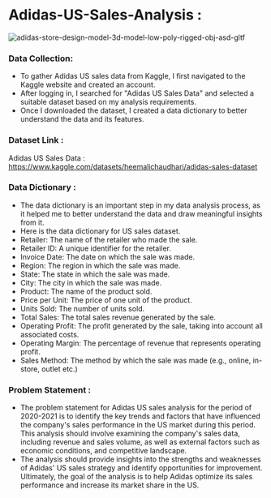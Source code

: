 # Adidas-US-Sales-Analysis :
![adidas-store-design-model-3d-model-low-poly-rigged-obj-asd-gltf](https://user-images.githubusercontent.com/98810351/235490784-6532023e-4236-4a23-8f52-66c51661bead.jpg)

### Data Collection:
- To gather Adidas US sales data from Kaggle, I first navigated to the Kaggle website and created an account. 
- After logging in, I searched for "Adidas US Sales Data" and selected a suitable dataset based on my analysis requirements. 
- Once I downloaded the dataset, I created a data dictionary to better understand the data and its features.

### Dataset Link :
Adidas US Sales Data : https://www.kaggle.com/datasets/heemalichaudhari/adidas-sales-dataset
### Data Dictionary :
- The data dictionary is an important step in my data analysis process, as it helped me to better understand the data and draw meaningful insights from it.
- Here is the data dictionary for US sales dataset.
- Retailer: The name of the retailer who made the sale.
- Retailer ID: A unique identifier for the retailer.
- Invoice Date: The date on which the sale was made.
- Region: The region in which the sale was made.
- State: The state in which the sale was made.
- City: The city in which the sale was made.
- Product: The name of the product sold.
- Price per Unit: The price of one unit of the product.
- Units Sold: The number of units sold.
- Total Sales: The total sales revenue generated by the sale.
- Operating Profit: The profit generated by the sale, taking into account all associated costs.
- Operating Margin: The percentage of revenue that represents operating profit.
- Sales Method: The method by which the sale was made (e.g., online, in-store, outlet etc.)




### Problem Statement :
- The problem statement for Adidas US sales analysis for the period of 2020-2021 is to identify the key trends and factors that have influenced the company's sales performance in the US market during this period. This analysis should involve examining the company's sales data, including revenue and sales volume, as well as external factors such as economic conditions, and competitive landscape.
-  The analysis should provide insights into the strengths and weaknesses of Adidas' US sales strategy and identify opportunities for improvement. Ultimately, the goal of the analysis is to help Adidas optimize its sales performance and increase its market share in the US.
